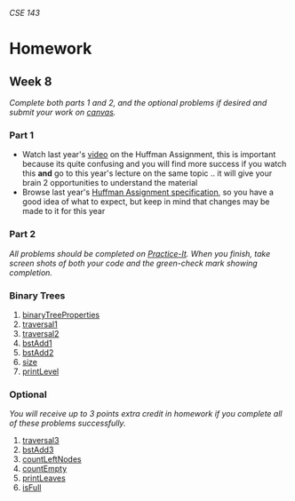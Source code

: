 _CSE 143_
# Homework
## Week 8

_Complete both parts 1 and 2, and the optional problems if desired and submit your work on [canvas](https://canvas.uw.edu/courses/1143086/assignments/3598915)._

### Part 1
* Watch last year's [video](https://uw.hosted.panopto.com/Panopto/Pages/Viewer.aspx?id=e1818577-b167-4b5c-b6f8-3c69d1097813) on the Huffman Assignment, this is important because its quite confusing and you will find more success if you watch this __and__ go to this year's lecture on the same topic .. it will give your brain 2 opportunities to understand the material
* Browse last year's [Huffman Assignment specification](https://courses.cs.washington.edu/courses/cse143/16wi/handouts/22.html), so you have a good idea of what to expect, but keep in mind that changes may be made to it for this year

### Part 2
_All problems should be completed on [Practice-It](http://practiceit.cs.washington.edu/). When you finish, take screen shots of both your code and the green-check mark showing completion._

### Binary Trees
1. [binaryTreeProperties](http://practiceit.cs.washington.edu/problem/view/bjp4/chapter17/s3-binaryTreeProperties)
1. [traversal1](http://practiceit.cs.washington.edu/problem/view/bjp4/chapter17/s4-traversal1)
1. [traversal2](http://practiceit.cs.washington.edu/problem/view/bjp4/chapter17/s5-traversal2)
1. [bstAdd1](http://practiceit.cs.washington.edu/problem/view/bjp4/chapter17/s17-bstAdd1)
1. [bstAdd2](http://practiceit.cs.washington.edu/problem/view/bjp4/chapter17/s18-bstAdd2)
1. [size](http://practiceit.cs.washington.edu/problem/view/bjp4/chapter17/s11-size)
1. [printLevel](http://practiceit.cs.washington.edu/problem/view/bjp4/chapter17/e5-printLevel)


### Optional
_You will receive up to 3 points extra credit in homework if you complete all of these problems successfully._

1. [traversal3](http://practiceit.cs.washington.edu/problem/view/bjp4/chapter17/s6-traversal3)
1. [bstAdd3](http://practiceit.cs.washington.edu/problem/view/bjp4/chapter17/s19-bstAdd3)
1. [countLeftNodes](http://practiceit.cs.washington.edu/problem/view/bjp4/chapter17/e1-countLeftNodes)
1. [countEmpty](http://practiceit.cs.washington.edu/problem/view/bjp4/chapter17/e2-countEmpty)
1. [printLeaves](http://practiceit.cs.washington.edu/problem/view/bjp4/chapter17/e6-printLeaves)
1. [isFull](http://practiceit.cs.washington.edu/problem/view/bjp4/chapter17/e7-isFull)
